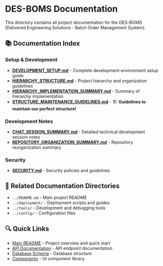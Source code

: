 # DES-BOMS Documentation

This directory contains all project documentation for the DES-BOMS (Delivered Engineering Solutions - Batch Order Management System).

## 📚 Documentation Index

### Setup & Development
- **[DEVELOPMENT_SETUP.md](./DEVELOPMENT_SETUP.md)** - Complete development environment setup guide
- **[HIERARCHY_STRUCTURE.md](./HIERARCHY_STRUCTURE.md)** - Project hierarchy and organization guidelines
- **[HIERARCHY_IMPLEMENTATION_SUMMARY.md](./HIERARCHY_IMPLEMENTATION_SUMMARY.md)** - Summary of hierarchy implementation
- **[STRUCTURE_MAINTENANCE_GUIDELINES.md](./STRUCTURE_MAINTENANCE_GUIDELINES.md)** - 🏗️ **Guidelines to maintain our perfect structure!**

### Development Notes
- **[CHAT_SESSION_SUMMARY.md](./CHAT_SESSION_SUMMARY.md)** - Detailed technical development session notes
- **[REPOSITORY_ORGANIZATION_SUMMARY.md](./REPOSITORY_ORGANIZATION_SUMMARY.md)** - Repository reorganization summary

### Security
- **[SECURITY.md](./SECURITY.md)** - Security policies and guidelines

## 📁 Related Documentation Directories

- `../README.md` - Main project README
- `../deployment/` - Deployment scripts and guides
- `../tools/` - Development and debugging tools
- `../config/` - Configuration files

## 🔍 Quick Links

- [Main README](../README.md) - Project overview and quick start
- [API Documentation](../app/api/) - API endpoint documentation
- [Database Schema](../prisma/schema.prisma) - Database structure
- [Components](../app/components/) - UI component library
